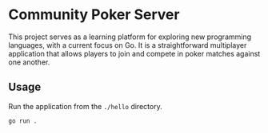 # Community Poker Server

This project serves as a learning platform for exploring new programming languages, with a current focus on Go. It is a straightforward multiplayer application that allows players to join and compete in poker matches against one another.

## Usage

Run the application from the `./hello` directory.

```shell
go run .
```